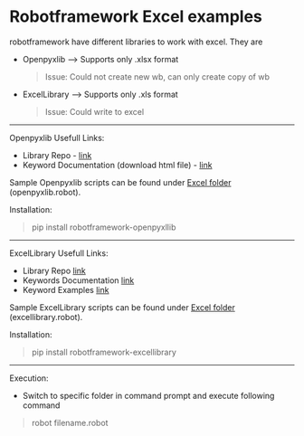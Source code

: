 # Robotframework Excel examples

robotframework have different libraries to work with excel. They are

 - Openpyxlib   --> Supports only .xlsx format
    > Issue: Could not create new wb, can only create copy of wb

 - ExcelLibrary --> Supports only .xls format
    > Issue: Could write to excel

---

Openpyxlib Usefull Links:

 - Library Repo - [link](https://github.com/vallikkv/robotframework-openpyxllib)
 - Keyword Documentation (download html file) - [link](https://github.com/vallikkv/robotframework-openpyxllib/blob/master/docs/OpenPyxlLibrary.html)

Sample Openpyxlib scripts can be found under [Excel folder](/Excel) (openpyxlib.robot).

Installation:

  > pip install robotframework-openpyxllib

---

ExcelLibrary Usefull Links:

 - Library Repo [link](https://github.com/NaviNet/robotframework-excellibrary)
 - Keywords Documentation [link](http://navinet.github.io/robotframework-excellibrary/ExcelLibrary-KeywordDocumentation.html)
 - Keyword Examples [link](https://github.com/NaviNet/robotframework-excellibrary/blob/master/Tests/acceptance/ExcelRobotTest.txt)

Sample ExcelLibrary scripts can be found under [Excel folder](/Excel) (excellibrary.robot).

Installation:

  > pip install robotframework-excellibrary

---

Execution: 

 - Switch to specific folder in command prompt and execute following command
  > robot filename.robot
